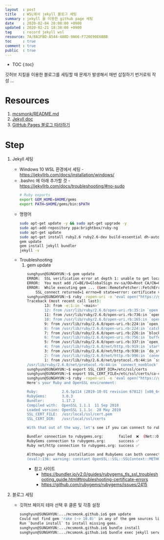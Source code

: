 ```yaml
---
layout  : post
title   : WSL에서 jekyll 블로그 세팅
summary : jekyll 을 이용한 github page 세팅
date    : 2020-02-04 20:00:00 +0900
updated : 2020-02-21 18:30:00 +0900
tag     : record jekyll wsl
resource: 7A/8A1FBD-A544-4A8D-9A66-F720E90E6BBB
toc     : true
comment : true
public  : true
---
```

* TOC
{:toc}

깃허브 지킬을 이용한 블로그를 세팅할 때 문제가 발생해서 매번 삽질하기 번거로워 작성 ...

# Resources
1. [mcsmonk/README.md](https://github.com/mcsmonk/mcsmonk.github.io/blob/master/README.md)
2. [Jekyll doc](https://jekyllrb.com/docs/)
3. [GitHub Pages 블로그 따라하기](https://devinlife.com/howto/)

# Step
1. Jekyll 세팅
    - Windows 10 WSL 환경에서 세팅 - https://jekyllrb.com/docs/installation/windows/
    - .bashrc 에 아래 추가할 것 - https://jekyllrb.com/docs/troubleshooting/#no-sudo
      ``` sh
      # Ruby exports
      export GEM_HOME=$HOME/gems
      export PATH=$HOME/gems/bin:$PATH
      ```
    - 명령어
      ``` bash
      sudo apt-get update -y && sudo apt-get upgrade -y
      sudo apt-add-repository ppa:brightbox/ruby-ng
      sudo apt-get update
      sudo apt-get install ruby2.6 ruby2.6-dev build-essential dh-autoreconf # 가급적 ruby 최신 버전으로 ...
      gem update
      gem install jekyll bundler
      jekyll -v
      ```
    - Troubleshooting
      1. gem update
          ``` bash
          sunghyun@SUNGHYUN:~$ gem update
          ERROR:  SSL verification error at depth 1: unable to get local issuer certificate (20)
          ERROR:  You must add /C=BE/O=GlobalSign nv-sa/OU=Root CA/CN=GlobalSign Root CA to your local trusted store
          ERROR:  While executing gem ... (Gem::RemoteFetcher::FetchError)
              SSL_connect returned=1 errno=0 state=error: certificate verify failed (unable to get local issuer certificate) (https://rubygems.org/specs.4.8.gz)
          sunghyun@SUNGHYUN:~$ ruby -ropen-uri -e 'eval open("https://git.io/vQhWq").read'
          Traceback (most recent call last):
                  13: from -e:1:in `<main>'
                  12: from /usr/lib/ruby/2.6.0/open-uri.rb:35:in `open'
                  11: from /usr/lib/ruby/2.6.0/open-uri.rb:736:in `open'
                  10: from /usr/lib/ruby/2.6.0/open-uri.rb:165:in `open_uri'
                  9: from /usr/lib/ruby/2.6.0/open-uri.rb:224:in `open_loop'
                  8: from /usr/lib/ruby/2.6.0/open-uri.rb:224:in `catch'
                  7: from /usr/lib/ruby/2.6.0/open-uri.rb:226:in `block in open_loop'
                  6: from /usr/lib/ruby/2.6.0/open-uri.rb:756:in `buffer_open'
                  5: from /usr/lib/ruby/2.6.0/open-uri.rb:337:in `open_http'
                  4: from /usr/lib/ruby/2.6.0/net/http.rb:919:in `start'
                  3: from /usr/lib/ruby/2.6.0/net/http.rb:930:in `do_start'
                  2: from /usr/lib/ruby/2.6.0/net/http.rb:996:in `connect'
                  1: from /usr/lib/ruby/2.6.0/net/protocol.rb:44:in `ssl_socket_connect'
          /usr/lib/ruby/2.6.0/net/protocol.rb:44:in `connect_nonblock': SSL_connect returned=1 errno=0 state=error: certificate verify failed (unable to get local issuer certificate) (OpenSSL::SSL::SSLError)
          sunghyun@SUNGHYUN:~$ export SSL_CERT_DIR=/etc/ssl/certs
          sunghyun@SUNGHYUN:~$ export SSL_CERT_FILE=/etc/ssl/certs/ca-certificates.crt
          sunghyun@SUNGHYUN:~$ ruby -ropen-uri -e 'eval open("https://git.io/vQhWq").read'
          Here's your Ruby and OpenSSL environment:

          Ruby:           2.6.5p114 (2019-10-01 revision 67812) [x86_64-linux-gnu]
          RubyGems:       3.0.3
          Bundler:        1.17.2
          Compiled with:  OpenSSL 1.1.1  11 Sep 2018
          Loaded version: OpenSSL 1.1.1c  28 May 2019
          SSL_CERT_FILE:  /usr/local/ssl/cert.pem
          SSL_CERT_DIR:   /usr/local/ssl/certs

          With that out of the way, let's see if you can connect to rubygems.org...

          Bundler connection to rubygems.org:       failed  ❌  (Net::OpenTimeout)
          RubyGems connection to rubygems.org:      success ✅
          Ruby net/http connection to rubygems.org: success ✅

          Although your Ruby installation and RubyGems can both connect to rubygems.org, Bundler is having trouble. The most likely way to fix this is to upgrade Bundler by running `gem install bundler`. Run this script again after doing that to make sure everything is all set. If you're still having trouble, check out the troubleshooting guide at http://ruby.to/ssl-check-failed 📦
          (eval):136: warning: constant OpenSSL::SSL::SSLContext::METHODS is deprecated
          ```
          - 참고 사이트
            - https://bundler.io/v2.0/guides/rubygems_tls_ssl_troubleshooting_guide.html#troubleshooting-certificate-errors
            - https://github.com/rubygems/rubygems/issues/2415

2. 블로그 세팅
    - 깃허브 페이지 테마 선택 후 클론 및 각종 설정
      ``` bash
      sunghyun@SUNGHYUN:.../mcsmonk.github.io$ gem update
      Could not find gem 'rake (~> 10.0)' in any of the gem sources listed in your Gemfile.
      Run `bundle install` to install missing gems.
      sunghyun@SUNGHYUN:.../mcsmonk.github.io$ bundle install
      sunghyun@SUNGHYUN:.../mcsmonk.github.io$ bundle exec jekyll serve
      ```

